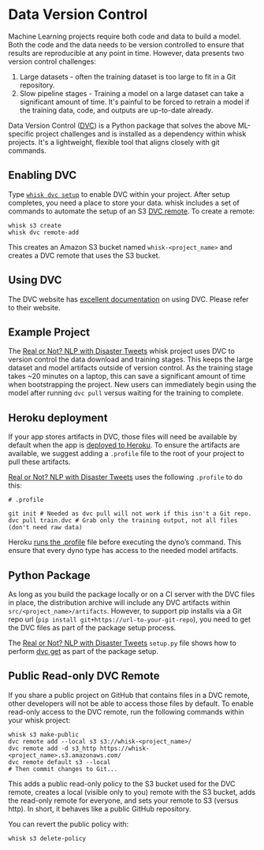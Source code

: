 # Data Version Control

Machine Learning projects require both code and data to build a model. Both the code and the data needs to be version controlled to ensure that results are reproducible at any point in time. However, data presents two version control challenges:

1. Large datasets - often the training dataset is too large to fit in a Git repository.
2. Slow pipeline stages - Training a model on a large dataset can take a significant amount of time. It's painful to be forced to retrain a model if the training data, code, and outputs are up-to-date already.

Data Version Control ([DVC](https://dvc.org/)) is a Python package that solves the above ML-specific project challenges and is installed as a dependency within whisk projects. It's a lightweight, flexible tool that aligns closely with git commands.

## Enabling DVC

Type [`whisk dvc setup`](cli_reference.html#whisk-dvc-setup) to enable DVC within your project. After setup completes, you need a place to store your data. whisk includes a set of commands to automate the setup of an S3 [DVC remote](https://dvc.org/doc/command-reference/remote). To create a remote:

```
whisk s3 create
whisk dvc remote-add
```

This creates an Amazon S3 bucket named `whisk-<project_name>` and creates a DVC remote that uses the S3 bucket.

## Using DVC

The DVC website has [excellent documentation](https://dvc.org/doc) on using DVC. Please refer to their website.

## Example Project

The [Real or Not? NLP with Disaster Tweets](https://github.com/whisk-ml/disaster_tweets) whisk project uses DVC to version control the data download and training stages. This keeps the large dataset and model artifacts outside of version control. As the training stage takes ~20 minutes on a laptop, this can save a significant amount of time when bootstrapping the project. New users can immediately begin using the model after running `dvc pull` versus waiting for the training to complete.

## Heroku deployment

If your app stores artifacts in DVC, those files will need be available by default when the app is [deployed to Heroku](heroku.html). To ensure the artifacts are available, we suggest adding a `.profile` file to the root of your project to pull these artifacts.

[Real or Not? NLP with Disaster Tweets](https://github.com/whisk-ml/disaster_tweets/blob/master/.profile) uses the following `.profile` to do this:

    # .profile

    git init # Needed as dvc pull will not work if this isn't a Git repo.
    dvc pull train.dvc # Grab only the training output, not all files (don't need raw data)

Heroku [runs the .profile](https://devcenter.heroku.com/articles/dynos#the-profile-file) file before executing the dyno’s command. This ensure that every dyno type has access to the needed model artifacts.

## Python Package

As long as you build the package locally or on a CI server with the DVC files in place, the distribution archive will include any DVC artifacts within `src/<project_name>/artifacts`. However, to support pip installs via a Git repo url (`pip install git+https://url-to-your-git-repo`), you need to get the DVC files as part of the package setup process.

The [Real or Not? NLP with Disaster Tweets](https://github.com/whisk-ml/disaster_tweets/blob/master/setup.py) `setup.py` file shows how to perform [dvc get](https://dvc.org/doc/command-reference/get) as part of the package setup.

## Public Read-only DVC Remote

If you share a public project on GitHub that contains files in a DVC remote, other developers will not be able to access those files by default. To enable read-only access to the DVC remote, run the following commands within your whisk project:

    whisk s3 make-public
    dvc remote add --local s3 s3://whisk-<project_name>/
    dvc remote add -d s3_http https://whisk-<project_name>.s3.amazonaws.com/
    dvc remote default s3 --local
    # Then commit changes to Git...

This adds a public read-only policy to the S3 bucket used for the DVC remote, creates a local (visible only to you) remote with the S3 bucket, adds the read-only remote for everyone, and sets your remote to S3 (versus http). In short, it behaves like a public GitHub repository.

You can revert the public policy with:

    whisk s3 delete-policy
